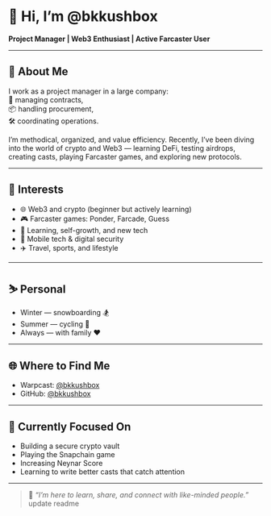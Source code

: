 # 👋 Hi, I’m @bkkushbox  
**Project Manager | Web3 Enthusiast | Active Farcaster User**

---

## 💼 About Me  
I work as a project manager in a large company:  
📃 managing contracts,  
📦 handling procurement,  
🛠️ coordinating operations.

I’m methodical, organized, and value efficiency. Recently, I’ve been diving into the world of crypto and Web3 — learning DeFi, testing airdrops, creating casts, playing Farcaster games, and exploring new protocols.

---

## 🚀 Interests  
- 🌐 Web3 and crypto (beginner but actively learning)  
- 🎮 Farcaster games: Ponder, Farcade, Guess  
- 🧠 Learning, self-growth, and new tech  
- 📲 Mobile tech & digital security  
- ✈️ Travel, sports, and lifestyle

---

## ⛷️ Personal  
- Winter — snowboarding 🏂  
- Summer — cycling 🚴  
- Always — with family ❤️

---

## 🌐 Where to Find Me  
- Warpcast: [@bkkushbox](https://warpcast.com/bkkushbox)  
- GitHub: [@bkkushbox](https://github.com/bkkushbox)

---

## 📌 Currently Focused On  
- Building a secure crypto vault  
- Playing the Snapchain game  
- Increasing Neynar Score  
- Learning to write better casts that catch attention

---

> 🧩 *“I’m here to learn, share, and connect with like-minded people.”*
> update readme
